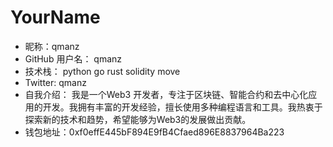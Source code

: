 # YourName

- 昵称：qmanz
- GitHub 用户名：  qmanz
- 技术栈：  python go rust solidity move
- Twitter: qmanz
- 自我介绍： 我是一个Web3 开发者，专注于区块链、智能合约和去中心化应用的开发。我拥有丰富的开发经验，擅长使用多种编程语言和工具。我热衷于探索新的技术和趋势，希望能够为Web3的发展做出贡献。
- 钱包地址：0xf0effE445bF894E9fB4Cfaed896E8837964Ba223
